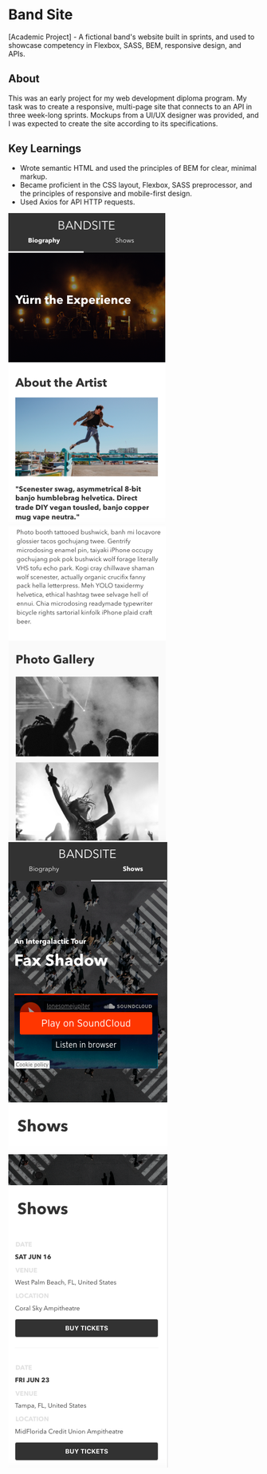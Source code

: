 # Band Site
[Academic Project] - A fictional band's website built in sprints, and used to showcase competency in Flexbox, SASS, BEM, responsive design, and APIs.

<h2>About</h2>

This was an early project for my web development diploma program. My task was to create a responsive, multi-page site that connects to an API in three week-long sprints. Mockups from a UI/UX designer was provided, and I was expected to create the site according to its specifications. 

<h2>Key Learnings</h2>

- Wrote semantic HTML and used the principles of BEM for clear, minimal markup. 
- Became proficient in the CSS layout, Flexbox, SASS preprocessor, and the principles of responsive and mobile-first design. 
- Used Axios for API HTTP requests.


![screen](https://github.com/ajimuralk/bandsite/blob/master/bandsite-sprint-3/public/mobile-index.png)
![screen](https://github.com/ajimuralk/bandsite/blob/master/bandsite-sprint-3/public/mobile-photo-gal.png)
![screen](https://github.com/ajimuralk/bandsite/blob/master/bandsite-sprint-3/public/mobile-shows.png)
![screen](https://github.com/ajimuralk/bandsite/blob/master/bandsite-sprint-3/public/mobile-shows-1.png)

        
      
